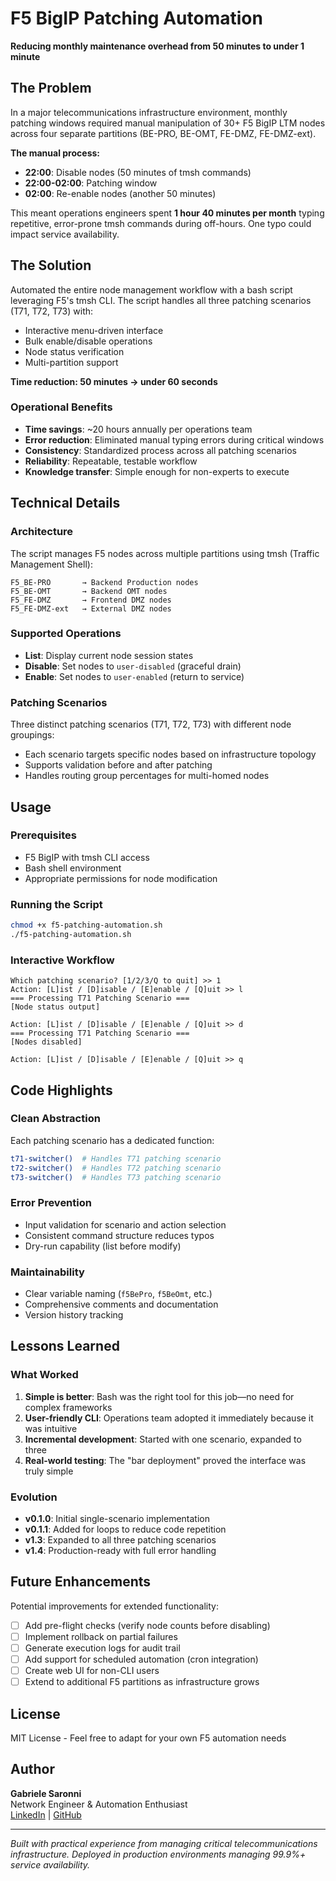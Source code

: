 # F5 BigIP Patching Automation

**Reducing monthly maintenance overhead from 50 minutes to under 1 minute**

## The Problem

In a major telecommunications infrastructure environment, monthly patching windows required manual manipulation of 30+ F5 BigIP LTM nodes across four separate partitions (BE-PRO, BE-OMT, FE-DMZ, FE-DMZ-ext). 

**The manual process:**
- **22:00**: Disable nodes (50 minutes of tmsh commands)
- **22:00-02:00**: Patching window
- **02:00**: Re-enable nodes (another 50 minutes)

This meant operations engineers spent **1 hour 40 minutes per month** typing repetitive, error-prone tmsh commands during off-hours. One typo could impact service availability.

## The Solution

Automated the entire node management workflow with a bash script leveraging F5's tmsh CLI. The script handles all three patching scenarios (T71, T72, T73) with:
- Interactive menu-driven interface
- Bulk enable/disable operations
- Node status verification
- Multi-partition support

**Time reduction: 50 minutes → under 60 seconds**

### Operational Benefits

- **Time savings**: ~20 hours annually per operations team
- **Error reduction**: Eliminated manual typing errors during critical windows
- **Consistency**: Standardized process across all patching scenarios
- **Reliability**: Repeatable, testable workflow
- **Knowledge transfer**: Simple enough for non-experts to execute

## Technical Details

### Architecture

The script manages F5 nodes across multiple partitions using tmsh (Traffic Management Shell):

```
F5_BE-PRO       → Backend Production nodes
F5_BE-OMT       → Backend OMT nodes  
F5_FE-DMZ       → Frontend DMZ nodes
F5_FE-DMZ-ext   → External DMZ nodes
```

### Supported Operations

- **List**: Display current node session states
- **Disable**: Set nodes to `user-disabled` (graceful drain)
- **Enable**: Set nodes to `user-enabled` (return to service)

### Patching Scenarios

Three distinct patching scenarios (T71, T72, T73) with different node groupings:
- Each scenario targets specific nodes based on infrastructure topology
- Supports validation before and after patching
- Handles routing group percentages for multi-homed nodes

## Usage

### Prerequisites

- F5 BigIP with tmsh CLI access
- Bash shell environment
- Appropriate permissions for node modification

### Running the Script

```bash
chmod +x f5-patching-automation.sh
./f5-patching-automation.sh
```

### Interactive Workflow

```
Which patching scenario? [1/2/3/Q to quit] >> 1
Action: [L]ist / [D]isable / [E]enable / [Q]uit >> l
=== Processing T71 Patching Scenario ===
[Node status output]

Action: [L]ist / [D]isable / [E]enable / [Q]uit >> d
=== Processing T71 Patching Scenario ===
[Nodes disabled]

Action: [L]ist / [D]isable / [E]enable / [Q]uit >> q
```

## Code Highlights

### Clean Abstraction

Each patching scenario has a dedicated function:
```bash
t71-switcher()  # Handles T71 patching scenario
t72-switcher()  # Handles T72 patching scenario  
t73-switcher()  # Handles T73 patching scenario
```

### Error Prevention

- Input validation for scenario and action selection
- Consistent command structure reduces typos
- Dry-run capability (list before modify)

### Maintainability

- Clear variable naming (`f5BePro`, `f5BeOmt`, etc.)
- Comprehensive comments and documentation
- Version history tracking

## Lessons Learned

### What Worked

1. **Simple is better**: Bash was the right tool for this job—no need for complex frameworks
2. **User-friendly CLI**: Operations team adopted it immediately because it was intuitive
3. **Incremental development**: Started with one scenario, expanded to three
4. **Real-world testing**: The "bar deployment" proved the interface was truly simple

### Evolution

- **v0.1.0**: Initial single-scenario implementation
- **v0.1.1**: Added for loops to reduce code repetition
- **v1.3**: Expanded to all three patching scenarios
- **v1.4**: Production-ready with full error handling

## Future Enhancements

Potential improvements for extended functionality:

- [ ] Add pre-flight checks (verify node counts before disabling)
- [ ] Implement rollback on partial failures
- [ ] Generate execution logs for audit trail
- [ ] Add support for scheduled automation (cron integration)
- [ ] Create web UI for non-CLI users
- [ ] Extend to additional F5 partitions as infrastructure grows

## License

MIT License - Feel free to adapt for your own F5 automation needs

## Author

**Gabriele Saronni**  
Network Engineer & Automation Enthusiast  
[LinkedIn](https://linkedin.com/in/gabriele-s-54514173) | [GitHub](https://github.com/gsaronni)

---

*Built with practical experience from managing critical telecommunications infrastructure. Deployed in production environments managing 99.9%+ service availability.*
